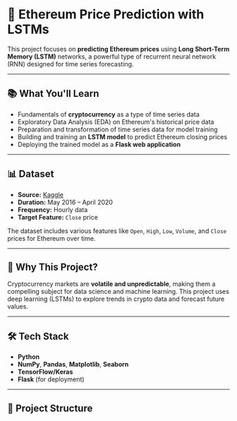 # 🧠 Ethereum Price Prediction with LSTMs

This project focuses on **predicting Ethereum prices** using **Long Short-Term Memory (LSTM)** networks, a powerful type of recurrent neural network (RNN) designed for time series forecasting.

---

## 📚 What You'll Learn

- Fundamentals of **cryptocurrency** as a type of time series data  
- Exploratory Data Analysis (EDA) on Ethereum's historical price data  
- Preparation and transformation of time series data for model training  
- Building and training an **LSTM model** to predict Ethereum closing prices  
- Deploying the trained model as a **Flask web application**

---

## 📊 Dataset

- **Source:** [Kaggle](https://www.kaggle.com)
- **Duration:** May 2016 – April 2020  
- **Frequency:** Hourly data  
- **Target Feature:** `Close` price  

The dataset includes various features like `Open`, `High`, `Low`, `Volume`, and `Close` prices for Ethereum over time.

---

## 🚀 Why This Project?

Cryptocurrency markets are **volatile and unpredictable**, making them a compelling subject for data science and machine learning. This project uses deep learning (LSTMs) to explore trends in crypto data and forecast future values.

---

## 🛠 Tech Stack

- **Python**
- **NumPy**, **Pandas**, **Matplotlib**, **Seaborn**
- **TensorFlow/Keras**
- **Flask** (for deployment)

---

## 🧪 Project Structure

